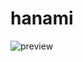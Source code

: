 # hanami
![preview](https://github.com/cutieshy/hanami/assets/23288851/d893894c-8109-4168-8853-a7fe0aab7c6d)
